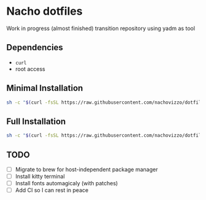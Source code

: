 # Nacho dotfiles

Work in progress (almost finished) transition repository using yadm as tool

## Dependencies

- `curl`
- root access

## Minimal Installation

```sh
sh -c "$(curl -fsSL https://raw.githubusercontent.com/nachovizzo/dotfiles/main/.config/yadm/install.sh)"
```

## Full Installation

```sh
sh -c "$(curl -fsSL https://raw.githubusercontent.com/nachovizzo/dotfiles/main/.config/yadm/install.sh)" "" --full
```
## TODO

- [ ] Migrate to brew for host-independent package manager
- [ ] Install kitty terminal
- [ ] Install fonts automagicaly (with patches)
- [ ] Add CI so I can rest in peace
